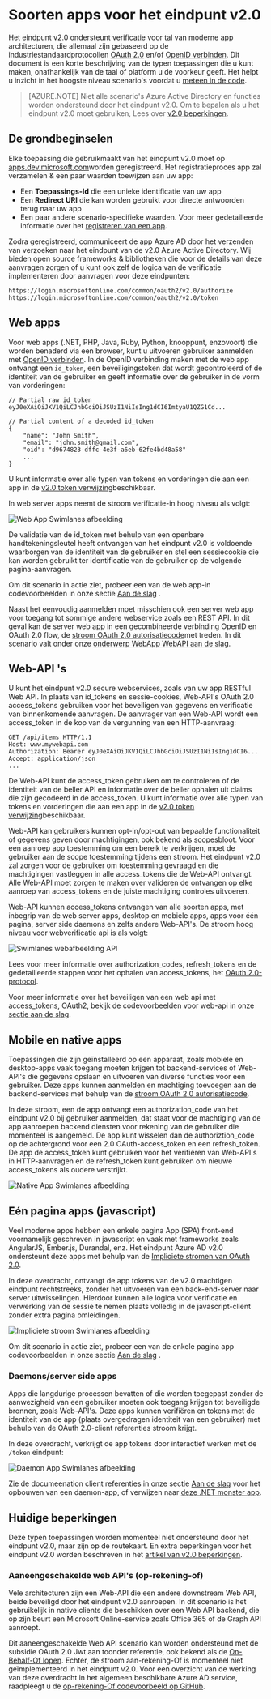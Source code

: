 <properties
    pageTitle="Typen van het eindpunt v2.0 | Microsoft Azure"
    description="De typen toepassingen en scenario's worden ondersteund door het eindpunt Azure AD v2.0."
    services="active-directory"
    documentationCenter=""
    authors="dstrockis"
    manager="mbaldwin"
    editor=""/>

<tags
    ms.service="active-directory"
    ms.workload="identity"
    ms.tgt_pltfrm="na"
    ms.devlang="na"
    ms.topic="article"
    ms.date="09/30/2016"
    ms.author="dastrock"/>

# <a name="types-of-apps-for-the-v20-endpoint"></a>Soorten apps voor het eindpunt v2.0
Het eindpunt v2.0 ondersteunt verificatie voor tal van moderne app architecturen, die allemaal zijn gebaseerd op de industriestandaardprotocollen [OAuth 2.0](active-directory-v2-protocols.md#oauth2-authorization-code-flow) en/of [OpenID verbinden](active-directory-v2-protocols.md#openid-connect-sign-in-flow).  Dit document is een korte beschrijving van de typen toepassingen die u kunt maken, onafhankelijk van de taal of platform u de voorkeur geeft.  Het helpt u inzicht in het hoogste niveau scenario's voordat u [meteen in de code](active-directory-appmodel-v2-overview.md#getting-started).

> [AZURE.NOTE]
    Niet alle scenario's Azure Active Directory en functies worden ondersteund door het eindpunt v2.0.  Om te bepalen als u het eindpunt v2.0 moet gebruiken, Lees over [v2.0 beperkingen](active-directory-v2-limitations.md).

## <a name="the-basics"></a>De grondbeginselen
Elke toepassing die gebruikmaakt van het eindpunt v2.0 moet op [apps.dev.microsoft.com](https://apps.dev.microsoft.com/?referrer=https://azure.microsoft.com/documentation/articles&deeplink=/appList)worden geregistreerd.  Het registratieproces app zal verzamelen & een paar waarden toewijzen aan uw app:

- Een **Toepassings-Id** die een unieke identificatie van uw app
- Een **Redirect URI** die kan worden gebruikt voor directe antwoorden terug naar uw app
- Een paar andere scenario-specifieke waarden.  Voor meer gedetailleerde informatie over het [registreren van een app](active-directory-v2-app-registration.md).

Zodra geregistreerd, communiceert de app Azure AD door het verzenden van verzoeken naar het eindpunt van de v2.0 Azure Active Directory.  Wij bieden open source frameworks & bibliotheken die voor de details van deze aanvragen zorgen of u kunt ook zelf de logica van de verificatie implementeren door aanvragen voor deze eindpunten:

```
https://login.microsoftonline.com/common/oauth2/v2.0/authorize
https://login.microsoftonline.com/common/oauth2/v2.0/token
```
<!-- TODO: Need a page for libraries to link to -->

## <a name="web-apps"></a>Web apps
Voor web apps (.NET, PHP, Java, Ruby, Python, knooppunt, enzovoort) die worden benaderd via een browser, kunt u uitvoeren gebruiker aanmelden met [OpenID verbinden](active-directory-v2-protocols.md#openid-connect-sign-in-flow).  In de OpenID verbinding maken met de web app ontvangt een `id_token`, een beveiligingstoken dat wordt gecontroleerd of de identiteit van de gebruiker en geeft informatie over de gebruiker in de vorm van vorderingen:

```
// Partial raw id_token
eyJ0eXAiOiJKV1QiLCJhbGciOiJSUzI1NiIsIng1dCI6ImtyaU1QZG1Cd...

// Partial content of a decoded id_token
{
    "name": "John Smith",
    "email": "john.smith@gmail.com",
    "oid": "d9674823-dffc-4e3f-a6eb-62fe4bd48a58"
    ...
}
```

U kunt informatie over alle typen van tokens en vorderingen die aan een app in de [v2.0 token verwijzing](active-directory-v2-tokens.md)beschikbaar.

In web server apps neemt de stroom verificatie-in hoog niveau als volgt:

![Web App Swimlanes afbeelding](../media/active-directory-v2-flows/convergence_scenarios_webapp.png)

De validatie van de id_token met behulp van een openbare handtekeningsleutel heeft ontvangen van het eindpunt v2.0 is voldoende waarborgen van de identiteit van de gebruiker en stel een sessiecookie die kan worden gebruikt ter identificatie van de gebruiker op de volgende pagina-aanvragen.

Om dit scenario in actie ziet, probeer een van de web app-in codevoorbeelden in onze sectie [Aan de slag](active-directory-appmodel-v2-overview.md#getting-started) .

Naast het eenvoudig aanmelden moet misschien ook een server web app voor toegang tot sommige andere webservice zoals een REST API.  In dit geval kan de server web app in een gecombineerde verbinding OpenID en OAuth 2.0 flow, de [stroom OAuth 2.0 autorisatiecode](active-directory-v2-protocols.md#oauth2-authorization-code-flow)met treden. In dit scenario valt onder onze [onderwerp WebApp WebAPI aan de slag](active-directory-v2-devquickstarts-webapp-webapi-dotnet.md).

## <a name="web-apis"></a>Web-API 's
U kunt het eindpunt v2.0 secure webservices, zoals van uw app RESTful Web API.  In plaats van id_tokens en sessie-cookies, Web-API's OAuth 2.0 access_tokens gebruiken voor het beveiligen van gegevens en verificatie van binnenkomende aanvragen.  De aanvrager van een Web-API wordt een access_token in de kop van de vergunning van een HTTP-aanvraag:

```
GET /api/items HTTP/1.1
Host: www.mywebapi.com
Authorization: Bearer eyJ0eXAiOiJKV1QiLCJhbGciOiJSUzI1NiIsIng1dCI6...
Accept: application/json
...
```

De Web-API kunt de access_token gebruiken om te controleren of de identiteit van de beller API en informatie over de beller ophalen uit claims die zijn gecodeerd in de access_token.  U kunt informatie over alle typen van tokens en vorderingen die aan een app in de [v2.0 token verwijzing](active-directory-v2-tokens.md)beschikbaar.

Web-API kan gebruikers kunnen opt-in/opt-out van bepaalde functionaliteit of gegevens geven door machtigingen, ook bekend als [scopes](active-directory-v2-scopes.md)bloot.  Voor een aanroep app toestemming om een bereik te verkrijgen, moet de gebruiker aan de scope toestemming tijdens een stroom.  Het eindpunt v2.0 zal zorgen voor de gebruiker om toestemming gevraagd en die machtigingen vastleggen in alle access_tokens die de Web-API ontvangt.  Alle Web-API moet zorgen te maken over valideren de ontvangen op elke aanroep van access_tokens en de juiste machtiging controles uitvoeren.

Web-API kunnen access_tokens ontvangen van alle soorten apps, met inbegrip van de web server apps, desktop en mobiele apps, apps voor één pagina, server side daemons en zelfs andere Web-API's.  De stroom hoog niveau voor webverificatie api is als volgt:

![Swimlanes webafbeelding API](../media/active-directory-v2-flows/convergence_scenarios_webapi.png)

Lees voor meer informatie over authorization_codes, refresh_tokens en de gedetailleerde stappen voor het ophalen van access_tokens, het [OAuth 2.0-protocol](active-directory-v2-protocols-oauth-code.md).

Voor meer informatie over het beveiligen van een web api met access_tokens, OAuth2, bekijk de codevoorbeelden voor web-api in onze [sectie aan de slag](active-directory-appmodel-v2-overview.md#getting-started).


## <a name="mobile-and-native-apps"></a>Mobile en native apps
Toepassingen die zijn geïnstalleerd op een apparaat, zoals mobiele en desktop-apps vaak toegang moeten krijgen tot backend-services of Web-API's die gegevens opslaan en uitvoeren van diverse functies voor een gebruiker.  Deze apps kunnen aanmelden en machtiging toevoegen aan de backend-services met behulp van de [stroom OAuth 2.0 autorisatiecode](active-directory-v2-protocols-oauth-code.md).  

In deze stroom, een de app ontvangt een authorization_code van het eindpunt v2.0 bij gebruiker aanmelden, dat staat voor de machtiging van de app aanroepen backend diensten voor rekening van de gebruiker die momenteel is aangemeld.  De app kunt wisselen dan de authoriztion_code op de achtergrond voor een 2.0 OAuth-access_token en een refresh_token.  De app de access_token kunt gebruiken voor het verifiëren van Web-API's in HTTP-aanvragen en de refresh_token kunt gebruiken om nieuwe access_tokens als oudere verstrijkt.

![Native App Swimlanes afbeelding](../media/active-directory-v2-flows/convergence_scenarios_native.png)

## <a name="single-page-apps-javascript"></a>Eén pagina apps (javascript)
Veel moderne apps hebben een enkele pagina App (SPA) front-end voornamelijk geschreven in javascript en vaak met frameworks zoals AngularJS, Ember.js, Durandal, enz.  Het eindpunt Azure AD v2.0 ondersteunt deze apps met behulp van de [Impliciete stromen van OAuth 2.0](active-directory-v2-protocols-implicit.md).

In deze overdracht, ontvangt de app tokens van de v2.0 machtigen eindpunt rechtstreeks, zonder het uitvoeren van een back-end-server naar server uitwisselingen.  Hierdoor kunnen alle logica voor verificatie en verwerking van de sessie te nemen plaats volledig in de javascript-client zonder extra pagina omleidingen.

![Impliciete stroom Swimlanes afbeelding](../media/active-directory-v2-flows/convergence_scenarios_implicit.png)

Om dit scenario in actie ziet, probeer een van de enkele pagina app codevoorbeelden in onze sectie [Aan de slag](active-directory-appmodel-v2-overview.md#getting-started) .

### <a name="daemonsserver-side-apps"></a>Daemons/server side apps
Apps die langdurige processen bevatten of die worden toegepast zonder de aanwezigheid van een gebruiker moeten ook toegang krijgen tot beveiligde bronnen, zoals Web-API's.  Deze apps kunnen verifiëren en tokens met de identiteit van de app (plaats overgedragen identiteit van een gebruiker) met behulp van de OAuth 2.0-client referenties stroom krijgt.

In deze overdracht, verkrijgt de app tokens door interactief werken met de `/token` eindpunt:

![Daemon App Swimlanes afbeelding](../media/active-directory-v2-flows/convergence_scenarios_daemon.png)

Zie de documeenation client referenties in onze sectie [Aan de slag](active-directory-appmodel-v2-overview.md#getting-started) voor het opbouwen van een daemon-app, of verwijzen naar [deze .NET monster app](https://github.com/Azure-Samples/active-directory-dotnet-daemon-v2).

## <a name="current-limitations"></a>Huidige beperkingen
Deze typen toepassingen worden momenteel niet ondersteund door het eindpunt v2.0, maar zijn op de routekaart.  En extra beperkingen voor het eindpunt v2.0 worden beschreven in het [artikel van v2.0 beperkingen](active-directory-v2-limitations.md).

### <a name="chained-web-apis-on-behalf-of"></a>Aaneengeschakelde web API's (op-rekening-of)
Vele architecturen zijn een Web-API die een andere downstream Web API, beide beveiligd door het eindpunt v2.0 aanroepen.  In dit scenario is het gebruikelijk in native clients die beschikken over een Web API backend, die op zijn beurt een Microsoft Online-service zoals Office 365 of de Graph API aanroept.

Dit aaneengeschakelde Web API scenario kan worden ondersteund met de subsidie OAuth 2.0 Jwt aan toonder referentie, ook bekend als de [On-Behalf-Of lopen](active-directory-v2-protocols.md#oauth2-on-behalf-of-flow).  Echter, de stroom aan-rekening-Of is momenteel niet geïmplementeerd in het eindpunt v2.0.  Voor een overzicht van de werking van deze overdracht in het algemeen beschikbare Azure AD service, raadpleegt u de [op-rekening-Of codevoorbeeld op GitHub](https://github.com/AzureADSamples/WebAPI-OnBehalfOf-DotNet).
